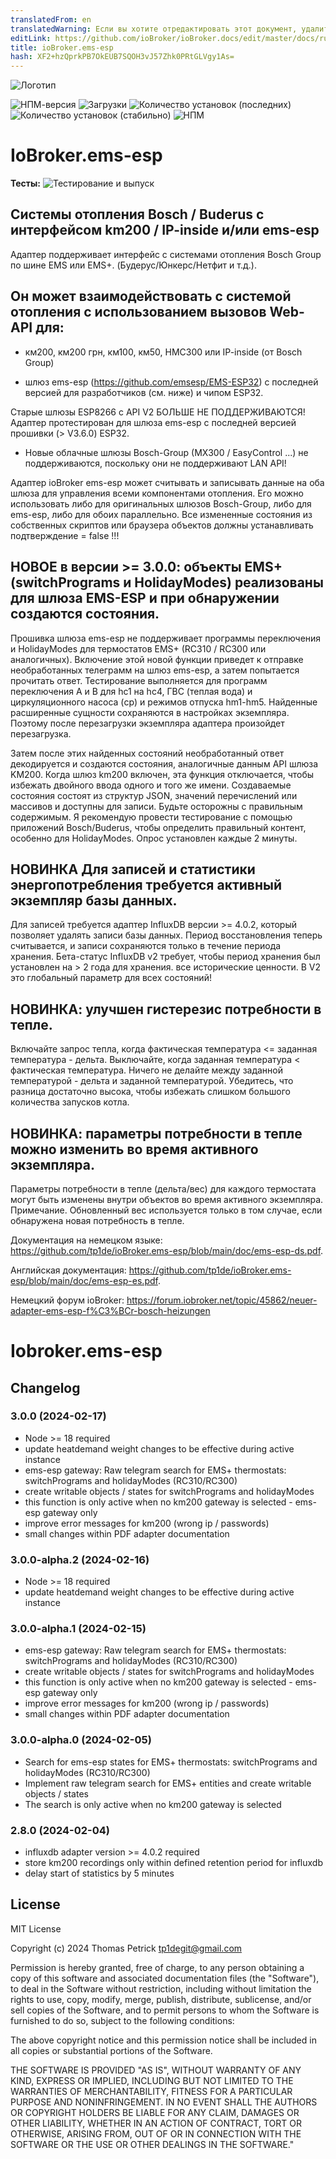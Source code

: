 ```yaml
---
translatedFrom: en
translatedWarning: Если вы хотите отредактировать этот документ, удалите поле «translationFrom», в противном случае этот документ будет снова автоматически переведен
editLink: https://github.com/ioBroker/ioBroker.docs/edit/master/docs/ru/adapterref/iobroker.ems-esp/README.md
title: ioBroker.ems-esp
hash: XF2+hzQprkPB7OkEUB7SQOH3vJ57Zhk0PRtGLVgy1As=
---
```

![Логотип](../../../en/adapterref/iobroker.ems-esp/admin/ems-esp.png)

![НПМ-версия](https://img.shields.io/npm/v/iobroker.ems-esp.svg)
![Загрузки](https://img.shields.io/npm/dm/iobroker.ems-esp.svg)
![Количество установок (последних)](https://iobroker.live/badges/ems-esp-installed.svg)
![Количество установок (стабильно)](https://iobroker.live/badges/ems-esp-stable.svg)
![НПМ](https://nodei.co/npm/iobroker.ems-esp.png?downloads=true)

# IoBroker.ems-esp
**Тесты:** ![Тестирование и выпуск](https://github.com/tp1de/ioBroker.ems-esp/workflows/Test%20and%20Release/badge.svg)

## Системы отопления Bosch / Buderus с интерфейсом km200 / IP-inside и/или ems-esp
Адаптер поддерживает интерфейс с системами отопления Bosch Group по шине EMS или EMS+.
(Будерус/Юнкерс/Нетфит и т.д.).

## Он может взаимодействовать с системой отопления с использованием вызовов Web-API для:
* км200, км200 грн, км100, км50, HMC300 или IP-inside (от Bosch Group)

* шлюз ems-esp (https://github.com/emsesp/EMS-ESP32) с последней версией для разработчиков (см. ниже) и чипом ESP32.

Старые шлюзы ESP8266 с API V2 БОЛЬШЕ НЕ ПОДДЕРЖИВАЮТСЯ! Адаптер протестирован для шлюза ems-esp с последней версией прошивки (> V3.6.0) ESP32.

* Новые облачные шлюзы Bosch-Group (MX300 / EasyControl ...) не поддерживаются, поскольку они не поддерживают LAN API!

Адаптер ioBroker ems-esp может считывать и записывать данные на оба шлюза для управления всеми компонентами отопления.
Его можно использовать либо для оригинальных шлюзов Bosch-Group, либо для ems-esp, либо для обоих параллельно.
Все измененные состояния из собственных скриптов или браузера объектов должны устанавливать подтверждение = false !!!

## НОВОЕ в версии >= 3.0.0: объекты EMS+ (switchPrograms и HolidayModes) реализованы для шлюза EMS-ESP и при обнаружении создаются состояния.
Прошивка шлюза ems-esp не поддерживает программы переключения и HolidayModes для термостатов EMS+ (RC310 / RC300 или аналогичных). Включение этой новой функции приведет к отправке необработанных телеграмм на шлюз ems-esp, а затем попытается прочитать ответ.
Тестирование выполняется для программ переключения A и B для hc1 на hc4, ГВС (теплая вода) и циркуляционного насоса (cp) и режимов отпуска hm1-hm5.
Найденные расширенные сущности сохраняются в настройках экземпляра. Поэтому после перезагрузки экземпляра адаптера произойдет перезагрузка.

Затем после этих найденных состояний необработанный ответ декодируется и создаются состояния, аналогичные данным API шлюза KM200.
Когда шлюз km200 включен, эта функция отключается, чтобы избежать двойного ввода одного и того же имени.
Создаваемые состояния состоят из структур JSON, значений перечислений или массивов и доступны для записи. Будьте осторожны с правильным содержимым.
Я рекомендую провести тестирование с помощью приложений Bosch/Buderus, чтобы определить правильный контент, особенно для HolidayModes.
Опрос установлен каждые 2 минуты.

## НОВИНКА Для записей и статистики энергопотребления требуется активный экземпляр базы данных.
Для записей требуется адаптер InfluxDB версии >= 4.0.2, который позволяет удалять записи базы данных. Период восстановления теперь считывается, и записи сохраняются только в течение периода хранения. Бета-статус InfluxDB v2 требует, чтобы период хранения был установлен на > 2 года для хранения. все исторические ценности.
В V2 это глобальный параметр для всех состояний!

## НОВИНКА: улучшен гистерезис потребности в тепле.
Включайте запрос тепла, когда фактическая температура <= заданная температура - дельта. Выключайте, когда заданная температура < фактическая температура. Ничего не делайте между заданной температурой - дельта и заданной температурой. Убедитесь, что разница достаточно высока, чтобы избежать слишком большого количества запусков котла.

## НОВИНКА: параметры потребности в тепле можно изменить во время активного экземпляра.
Параметры потребности в тепле (дельта/вес) для каждого термостата могут быть изменены внутри объектов во время активного экземпляра. Примечание. Обновленный вес используется только в том случае, если обнаружена новая потребность в тепле.

Документация на немецком языке: https://github.com/tp1de/ioBroker.ems-esp/blob/main/doc/ems-esp-ds.pdf.

Английская документация: https://github.com/tp1de/ioBroker.ems-esp/blob/main/doc/ems-esp-es.pdf.

Немецкий форум ioBroker: https://forum.iobroker.net/topic/45862/neuer-adapter-ems-esp-f%C3%BCr-bosch-heizungen

# Iobroker.ems-esp

## Changelog
<!--
	Placeholder for the next version (at the beginning of the line):
	### **WORK IN PROGRESS**
-->
### 3.0.0 (2024-02-17)
* Node >= 18 required
* update heatdemand weight changes to be effective during active instance
* ems-esp gateway: Raw telegram search for EMS+ thermostats: switchPrograms and holidayModes (RC310/RC300)
* create writable objects / states for switchPrograms and holidayModes
* this function is only active when no km200 gateway is selected - ems-esp gateway only
* improve error messages for km200 (wrong ip / passwords)
* small changes within PDF adapter documentation

### 3.0.0-alpha.2 (2024-02-16)
* Node >= 18 required
* update heatdemand weight changes to be effective during active instance

### 3.0.0-alpha.1 (2024-02-15)
* ems-esp gateway: Raw telegram search for EMS+ thermostats: switchPrograms and holidayModes (RC310/RC300)
* create writable objects / states for switchPrograms and holidayModes
* this function is only active when no km200 gateway is selected - ems-esp gateway only
* improve error messages for km200 (wrong ip / passwords)
* small changes within PDF adapter documentation

### 3.0.0-alpha.0 (2024-02-05)
* Search for ems-esp states for EMS+ thermostats: switchPrograms and holidayModes (RC310/RC300)
* Implement raw telegram search for EMS+ entities and create writable objects / states
* The search is only active when no km200 gateway is selected

### 2.8.0 (2024-02-04)
* influxdb adapter version >= 4.0.2 required 
* store km200 recordings only within defined retention period for influxdb
* delay start of statistics by 5 minutes

## License
MIT License

Copyright (c) 2024 Thomas Petrick <tp1degit@gmail.com>

Permission is hereby granted, free of charge, to any person obtaining a copy
of this software and associated documentation files (the "Software"), to deal
in the Software without restriction, including without limitation the rights
to use, copy, modify, merge, publish, distribute, sublicense, and/or sell
copies of the Software, and to permit persons to whom the Software is
furnished to do so, subject to the following conditions:

The above copyright notice and this permission notice shall be included in all
copies or substantial portions of the Software.

THE SOFTWARE IS PROVIDED "AS IS", WITHOUT WARRANTY OF ANY KIND, EXPRESS OR
IMPLIED, INCLUDING BUT NOT LIMITED TO THE WARRANTIES OF MERCHANTABILITY,
FITNESS FOR A PARTICULAR PURPOSE AND NONINFRINGEMENT. IN NO EVENT SHALL THE
AUTHORS OR COPYRIGHT HOLDERS BE LIABLE FOR ANY CLAIM, DAMAGES OR OTHER
LIABILITY, WHETHER IN AN ACTION OF CONTRACT, TORT OR OTHERWISE, ARISING FROM,
OUT OF OR IN CONNECTION WITH THE SOFTWARE OR THE USE OR OTHER DEALINGS IN THE
SOFTWARE."